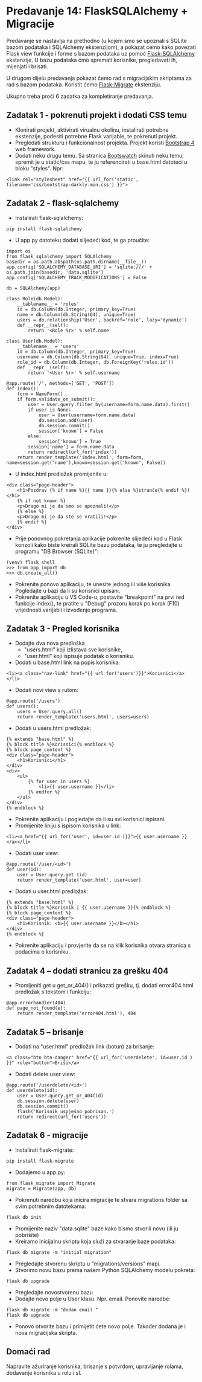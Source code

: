 # Predavanje 14: FlaskSQLAlchemy + Migracije
Predavanje se nastavlja na prethodno (u kojem smo se upoznali s SQLite bazom podataka i SQLAlchemy ekstenzijom), a pokazat ćemo kako povezati Flask view funkcije i forme s bazom podataka uz pomoć [Flask-SQLAlchemy](https://flask-sqlalchemy.palletsprojects.com/) ekstenzije. U bazu podataka ćmo spremati korisnike, pregledavati ih, mijenjati i brisati.

U drugom dijelu predavanja pokazat ćemo rad s migracijskim skriptama za rad s bazom podataka. Koristit ćemo [Flask-Migrate](https://flask-migrate.readthedocs.io/) ekstenziju.

Ukupno treba proći 6 zadatka za kompletiranje predavanja.

## Zadatak 1 - pokrenuti projekt i dodati CSS temu
* Klonirati projekt, aktivirati virualnu okolinu, instalirati potrebne ekstenzije, podesiti potrebne Flask varijable, te pokrenuti projekt.
* Pregledati strukturu i funkcionalnost projekta. Projekt koristi [Bootstrap 4](https://getbootstrap.com/) web framework.
* Dodati neku drugu temu. Sa stranica [Bootswatch](https://bootswatch.com/) skinuti neku temu, spremit je u static/css mapu, te ju referencirati u base.html datoteci u bloku "styles". Npr:
```
<link rel="stylesheet" href="{{ url_for('static', filename='css/bootstrap-darkly.min.css') }}">
```

## Zadatak 2 - flask-sqlalchemy
* Instalirati flask-sqlalchemy:
```
pip install flask-sqlalchemy
```
* U app.py datoteku dodati slijedeći kod, te ga proučite:
```
import os
from flask_sqlalchemy import SQLAlchemy
basedir = os.path.abspath(os.path.dirname(__file__))
app.config['SQLALCHEMY_DATABASE_URI'] = 'sqlite:///' + os.path.join(basedir, 'data.sqlite')
app.config['SQLALCHEMY_TRACK_MODIFICATIONS'] = False

db = SQLAlchemy(app)

class Role(db.Model):
    __tablename__ = 'roles'
    id = db.Column(db.Integer, primary_key=True)
    name = db.Column(db.String(64), unique=True)
    users = db.relationship('User', backref='role', lazy='dynamic')
    def __repr__(self):
        return '<Role %r>' % self.name

class User(db.Model):
    __tablename__ = 'users'
    id = db.Column(db.Integer, primary_key=True)
    username = db.Column(db.String(64), unique=True, index=True)
    role_id = db.Column(db.Integer, db.ForeignKey('roles.id'))
    def __repr__(self):
        return '<User %r>' % self.username

@app.route('/', methods=['GET', 'POST'])
def index():
    form = NameForm()
    if form.validate_on_submit():
        user = User.query.filter_by(username=form.name.data).first()
        if user is None:
            user = User(username=form.name.data)
            db.session.add(user)
            db.session.commit()
            session['known'] = False
        else:
            session['known'] = True
        session['name'] = form.name.data
        return redirect(url_for('index'))
    return render_template('index.html', form=form, name=session.get('name'),known=session.get('known', False))
```
* U index.html predložak promijenite u:
```
<div class="page-header">
    <h1>Pozdrav {% if name %}{{ name }}{% else %}stranče{% endif %}!</h1>
    {% if not known %}
    <p>Drago mi je da smo se upoznali!</p>
    {% else %}
    <p>Drago mi je da ste se vratili!</p>
    {% endif %}
</div>
```
* Prije ponovnog pokretanja aplikacije pokrenite slijedeći kod u Flask konzoli kako biste kreirali SQLite bazu podataka, te ju pregledajte u programu "DB Browser (SQLite)":
```
(venv) flask shell
>>> from app import db
>>> db.create_all()
```
* Pokrenite ponovo aplikaciju, te unesite jednog ili više korisnika. Pogledajte u bazi da li su korisnici upisani.
* Pokrenite aplikaciju u VS Code-u, postavite "breakpoint" na prvi red funkcije index(), te pratite u "Debug" prozoru korak po korak (F10) vrijednosti varijabli i izvođenje programa.

## Zadatak 3 - Pregled korisnika
* Dodajte dva nova predloška
    * "users.html" koji izlistava sve korisnike,
    * "user.html" koji ispisuje podatak o korisniku.
* Dodati u base.html link na popis korisnika:
```
<li><a class="nav-link" href="{{ url_for('users')}}">Korisnici</a></li>
```
* Dodati novi view s rutom:
```
@app.route('/users')
def users():
    users = User.query.all()
    return render_template('users.html', users=users)
```
* Dodati u users.html predložak:
```
{% extends "base.html" %}
{% block title %}Korisnici{% endblock %}
{% block page_content %}
<div class="page-header">
    <h1>Korisnici</h1>
</div>
<div>
    <ul>
        {% for user in users %}
            <li>{{ user.username }}</li>            
        {% endfor %}
    </ul>
</div>
{% endblock %}
```
* Pokrenite aplikaciju i pogledajte da li su svi korisnici ispisani.
* Promijenite liniju s ispisom korisnika u link:
```
<li><a href="{{ url_for('user', id=user.id )}}">{{ user.username }}</a></li>
```
* Dodati user view:
```
@app.route('/user/<id>')
def user(id):
    user = User.query.get (id)
    return render_template('user.html', user=user)
```
* Dodati u user.html predložak:
```
{% extends "base.html" %}
{% block title %}Korisnik | {{ user.username }}{% endblock %}
{% block page_content %}
<div class="page-header">
    <h1>Korisnik: <b>{{ user.username }}</b></h1>
</div>
{% endblock %}
```
* Pokrenite aplikaciju i provjerite da se na klik korisnika otvara stranica s podacima o korisniku.

## Zadatak 4 – dodati stranicu za grešku 404
* Promijeniti get u get_or_404() i prikazati grešku, tj. dodati error404.html predložak s tekstom i funkciju:
```
@app.errorhandler(404)
def page_not_found(e):
	return render_template('error404.html'), 404
```

## Zadatak 5 – brisanje
* Dodati na "user.html" predložak link (botun) za brisanje:
```
<a class="btn btn-danger" href="{{ url_for('userdelete', id=user.id ) }}" role="button">Briši</a>
```
* Dodati delete user view:
```
@app.route('/userdelete/<id>')
def userdelete(id):
    user = User.query.get_or_404(id)
    db.session.delete(user)
    db.session.commit()
    flash('Korisnik uspješno pobrisan.')
    return redirect(url_for('users'))
```

## Zadatak 6 - migracije
* Instalirati flask-migrate:
```
pip install flask-migrate
```
* Dodajemo u app.py:
```
from flask_migrate import Migrate
migrate = Migrate(app, db)
```
* Pokrenuti naredbu koja inicira migracije te stvara migrations folder sa svim potrebnim datotekama:
```
flask db init
```
* Promijenite naziv "data.sqlite" baze kako bismo stvorili novu (ili ju pobrišite)
* Kreiramo inicijalnu skriptu koja služi za stvaranje baze podataka:
```
flask db migrate -m "initial migration"
```
* Pregledajte stvorenu skriptu u "migrations/versions" mapi.
* Stvorimo novu bazu prema našem Python SQLAlchemy modelu pokreta:
```
flask db upgrade
```
* Pregledajte novostvorenu bazu
* Dodajte novo polje u User klasu. Npr. email. Ponovite naredbe:
```
flask db migrate -m "dodan email "
flask db upgrade
```
* Ponovo otvorite bazu i primijetit ćete novo polje. Također dodana je i nova migracijska skripta.

## Domaći rad
Napravite ažuriranje korisnika, brisanje s potvrdom, upravljanje rolama, dodavanje korisnika u rolu i sl.
